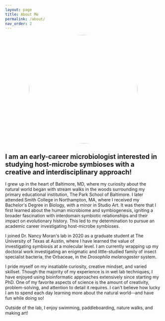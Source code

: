 ```yaml
---
layout: page
title: About Me
permalink: /about/
nav_order: 2
---
```

<img src="{{ 'assets/headshot_artsy_071625.png' | relative_url }}" alt="Headshot" width="350" height="350" style="border-radius: 50%; display: block; margin: 0 auto 1em;" />

## I am an early-career microbiologist interested in studying host-microbe symbioses with a creative and interdisciplinary approach!

I grew up in the heart of Baltimore, MD, where my curiosity about the natural world began with stream walks in the woods surrounding my primary educational institution, The Park School of Baltimore. I later attended Smith College in Northampton, MA, where I received my Bachelor's Degree in Biology, with a minor in Studio Art. It was there that I first learned about the human microbiome and symbiogenesis, igniting a broader fascination with interdomain symbiotic relationships and their impact on evolutionary history. This led to my determination to pursue an academic career investigating host-microbe symbioses. 

I joined Dr. Nancy Moran's lab in 2020 as a graduate student at The University of Texas at Austin, where I have learned the value of investigating symbiosis at a molecular level. I am currently wrapping up my doctoral work investigating an enigmatic and little-studied family of insect specialist bacteria, the Orbaceae, in the _Drosophila melanogaster_ system.

I pride myself on my insatiable curiosity, creative mindset, and varied skillset. Though the majority of my experience is in wet lab techniques, I have enjoyed using bioinformatic approaches extensively since starting my PhD. One of my favorite aspects of science is the amount of creativity, problem-solving, and attention to detail it requires. I can't believe how lucky I am to spend each day learning more about the natural world--and have fun while doing so!

Outside of the lab, I enjoy swimming, paddleboarding, nature walks, and making art!
